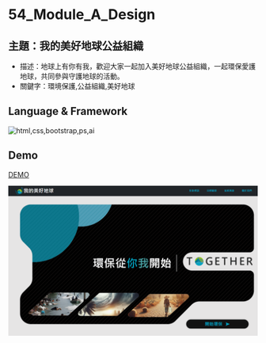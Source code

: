 # 54_Module_A_Design

## 主題：我的美好地球公益組織

- 描述：地球上有你有我，歡迎大家一起加入美好地球公益組織，一起環保愛護地球，共同參與守護地球的活動。
- 關鍵字：環境保護,公益組織,美好地球

## Language & Framework

![html,css,bootstrap,ps,ai](https://skillicons.dev/icons?theme=light&i=html,css,bootstrap,ps,ai)

## Demo
[DEMO](https://lucashsu95.github.io/web-global-public/54/module_A/)

![alt text](./54_Module_A_Design/image.png)